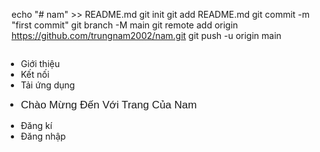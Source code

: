 echo "# nam" >> README.md
git init
git add README.md
git commit -m "first commit"
git branch -M main
git remote add origin https://github.com/trungnam2002/nam.git
git push -u origin main 
<!doctype html>
<html lang="en">
<head>
<meta charset="utf-8">
<title>Web Test</title>
</head>
<style>
.nav
{
   display: flex; 
 
   background-image: linear-gradient(to right, purple, pink); /*Từ trái tới phải */
  justify-content: space-between;
  position: fixed;  
  width: 100%;
  margin-top: 0;
}
.nav-item
{
  list-style: none; /* không có dấu tròn đen ở list item */
   display: inline-block;  /*các item hiện trên 1 dòng theo từng khối item  */
  color: white;
  font-size: 17px;
 text-align: center;   /* thêm cho chắc ăn */
 margin: auto 15px; /*auto là chiều dọc giữ nguyên, 10px là margin chiều ngang trái phải 10px */

}
.nav-list
{
 padding-left: 0px; /* lúc đầu padding của item lệch sang phải 40px nên phải padding left 0px  */
}
.chaomung
{
  font-size: 17px;
  font-family:Verdana, Geneva, Tahoma, sans-serif;
 margin-right: 120px;
}
body
{
  height: 1500px;
}


</style>

  
  <body>
    <!-- Navbar -->
    <div class="nav">
<ul class="nav-list">
  <li class="nav-item">Giới thiệu</li>
  <li class="nav-item">Kết nối</li>
  <li class="nav-item">Tải ứng dụng</li>
</ul>
<ul class="nav-list">
  <li class="nav-item chaomung">Chào Mừng Đến Với Trang Của Nam</li>
  
</ul>
<ul class="nav-list">
  <li class="nav-item">Đăng kí</li>
  <li class="nav-item dangnhap">Đăng nhập</li>
  
</ul>
    </div>
 
  </body>
    
</html>
